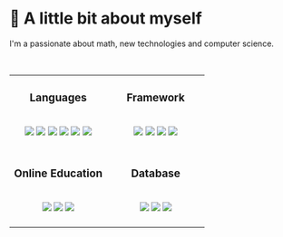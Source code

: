 
<h1> 👋 A little bit about myself</h2>
<p>I'm a passionate about math, new technologies and computer science.</p>
<br>

<!-- table -->
<table align='center'>

  <!-- 1st row -->
  <tr>
    <!-- languages -->
    <td width='50%' align='center'>
      <h3>Languages</h3>
       <br>
      <img src='https://img.shields.io/badge/PHP-777BB4?style=for-the-badge&logo=php&logoColor=white'>
      <img src='https://img.shields.io/badge/JavaScript-F7DF1E?style=for-the-badge&logo=javascript&logoColor=black'>
      <img src='https://img.shields.io/badge/Markdown-000000?style=for-the-badge&logo=markdown&logoColor=white'>
      <img src='https://img.shields.io/badge/Python-3776AB?style=for-the-badge&logo=python&logoColor=white'>
      <img src='https://img.shields.io/badge/MySQL-00000F?style=for-the-badge&logo=mysql&logoColor=white'>
      <img src='https://img.shields.io/badge/Shell_Script-121011?style=for-the-badge&logo=gnu-bash&logoColor=white'>
      <br>
      <br>
    </td>
    <!-- Framework -->
    <td  align='center'>
      <h3>Framework</h3>
       <br>
      <img src='https://img.shields.io/badge/React-20232A?style=for-the-badge&logo=react&logoColor=61DAFB'>
      <img src='https://img.shields.io/badge/Wordpress-21759B?style=for-the-badge&logo=wordpress&logoColor=white'>
      <img src='https://img.shields.io/badge/Laravel-FF2D20?style=for-the-badge&logo=laravel&logoColor=white'>
      <img src='https://img.shields.io/badge/Node.js-43853D?style=for-the-badge&logo=node.js&logoColor=white'>
      <br>
      <br>
    </td>
  </tr>
  <!-- 2nd row  -->
 <tr>
    <!-- languages -->
    <td width='50%' align='center'>
      <h3>Online Education</h3>
      <br>
      <img src='https://img.shields.io/badge/MDN_Web_Docs-black?style=for-the-badge&logo=mdnwebdocs&logoColor=white'>
      <img src='https://img.shields.io/badge/Udemy-EC5252?style=for-the-badge&logo=Udemy&logoColor=white'>
      <img src='https://img.shields.io/badge/scrimba-2B283A?style=for-the-badge&logo=scrimba&logoColor=white'>
      <br>
      <br>
    </td>
    <!-- Framework -->
    <td  align='center'>
      <h3>Database</h3>
      <br>
      <img src='https://img.shields.io/badge/MySQL-00000F?style=for-the-badge&logo=mysql&logoColor=white'>
      <img src='https://img.shields.io/badge/MongoDB-4EA94B?style=for-the-badge&logo=mongodb&logoColor=white'>
      <img src='https://img.shields.io/badge/MariaDB-003545?style=for-the-badge&logo=mariadb&logoColor=white'>
      <br>
      <br>
    </td>
  </tr>


</table>

<!-- https://dev.to/envoy_/150-badges-for-github-pnk#skills -->

